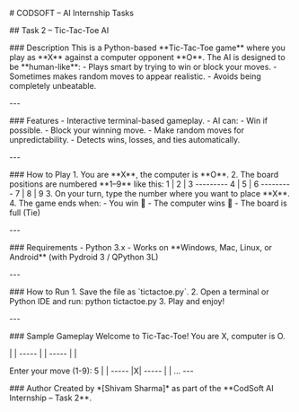 \# CODSOFT – AI Internship Tasks

\## Task 2 – Tic-Tac-Toe AI

\### Description
This is a Python-based \*\*Tic-Tac-Toe game\*\* where you play as \*\*X\*\* against a computer opponent \*\*O\*\*.
The AI is designed to be \*\*human-like\*\*:
\- Plays smart by trying to win or block your moves.
\- Sometimes makes random moves to appear realistic.
\- Avoids being completely unbeatable.

\---

\### Features
\- Interactive terminal-based gameplay.
\- AI can:
\- Win if possible.
\- Block your winning move.
\- Make random moves for unpredictability.
\- Detects wins, losses, and ties automatically.

\---

\### How to Play
1\. You are \*\*X\*\*, the computer is \*\*O\*\*.
2\. The board positions are numbered \*\*1–9\*\* like this:
1 | 2 | 3
\---------
4 | 5 | 6
\---------
7 | 8 | 9
3\. On your turn, type the number where you want to place \*\*X\*\*.
4\. The game ends when:
\- You win 🎉
\- The computer wins 🤖
\- The board is full (Tie)

\---

\### Requirements
\- Python 3.x
\- Works on \*\*Windows, Mac, Linux, or Android\*\* (with Pydroid 3 / QPython 3L)

\---

\### How to Run
1\. Save the file as \`tictactoe.py\`.
2\. Open a terminal or Python IDE and run: python tictactoe.py
3\. Play and enjoy!

\---

\### Sample Gameplay
Welcome to Tic-Tac-Toe! You are X, computer is O.

\| |
\-----
\| |
\-----
\| |

Enter your move (1-9): 5
\| |
\-----
|X|
\-----
\| |
...
\---

\### Author
Created by \*\[Shivam Sharma]\* as part of the \*\*CodSoft AI Internship – Task 2\*\*.
